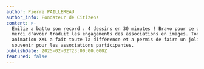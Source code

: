 ```yaml
---
author: Pierre PAILLEREAU
author_info: Fondateur de Citizens
content: >-
  Emilie a battu son record : 4 dessins en 30 minutes ! Bravo pour ce défi et
  merci d'avoir traduit les engagements des associations en images. Ton
  animation XXL a fait toute la différence et a permis de faire un joli cadeau
  souvenir pour les associations participantes.
publishDate: 2025-02-02T23:00:00.000Z
featured: false
---
```


